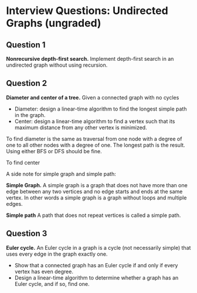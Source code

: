 # Interview Questions: Undirected Graphs (ungraded)
## Question 1
**Nonrecursive depth-first search.** Implement depth-first search in an undirected graph without using recursion.

## Question 2
**Diameter and center of a tree.** Given a connected graph with no cycles

* Diameter: design a linear-time algorithm to find the longest simple path in the graph.
* Center: design a linear-time algorithm to find a vertex such that its maximum distance from any other vertex is minimized.

To find diameter is the same as traversal from one node with a degree of one to all other nodes with a degree of one. The longest path is the result.
Using either BFS or DFS should be fine.

To find center

A side note for simple graph and simple path:

**Simple Graph.** A simple graph is a graph that does not have more than one edge between any two vertices and no edge starts and ends at the same vertex. 
In other words a simple graph is a graph without loops and multiple edges. 

**Simple path** A path that does not repeat vertices is called a simple path. 

## Question 3
**Euler cycle.** An Euler cycle in a graph is a cycle (not necessarily simple) that uses every edge in the graph exactly one.

* Show that a connected graph has an Euler cycle if and only if every vertex has even degree.
* Design a linear-time algorithm to determine whether a graph has an Euler cycle, and if so, find one.

